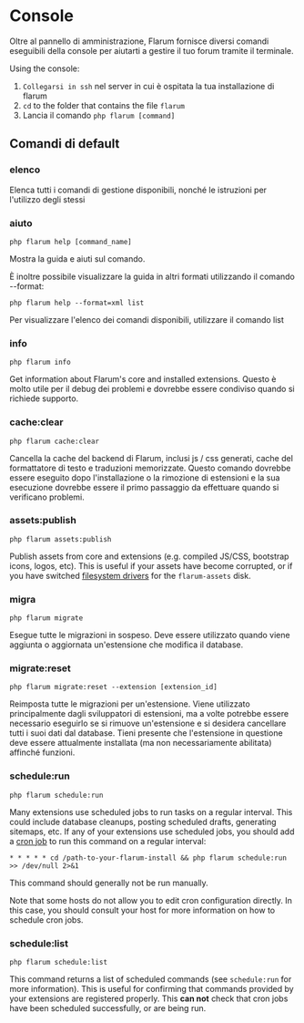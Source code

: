 # Console

Oltre al pannello di amministrazione, Flarum fornisce diversi comandi eseguibili della console per aiutarti a gestire il tuo forum tramite il terminale.

Using the console:

1. `Collegarsi in ssh` nel server in cui è ospitata la tua installazione di flarum
2. `cd` to the folder that contains the file `flarum`
3. Lancia il comando `php flarum [command]`

## Comandi di default

### elenco

Elenca tutti i comandi di gestione disponibili, nonché le istruzioni per l'utilizzo degli stessi

### aiuto

`php flarum help [command_name]`

Mostra la guida e aiuti sul comando.

È inoltre possibile visualizzare la guida in altri formati utilizzando il comando --format:

`php flarum help --format=xml list`

Per visualizzare l'elenco dei comandi disponibili, utilizzare il comando list

### info

`php flarum info`

Get information about Flarum's core and installed extensions. Questo è molto utile per il debug dei problemi e dovrebbe essere condiviso quando si richiede supporto.

### cache:clear

`php flarum cache:clear`

Cancella la cache del backend di Flarum, inclusi js / css generati, cache del formattatore di testo e traduzioni memorizzate. Questo comando dovrebbe essere eseguito dopo l'installazione o la rimozione di estensioni e la sua esecuzione dovrebbe essere il primo passaggio da effettuare quando si verificano problemi.

### assets:publish

`php flarum assets:publish`

Publish assets from core and extensions (e.g. compiled JS/CSS, bootstrap icons, logos, etc). This is useful if your assets have become corrupted, or if you have switched [filesystem drivers](extend/filesystem.md) for the `flarum-assets` disk.

### migra

`php flarum migrate`

Esegue tutte le migrazioni in sospeso. Deve essere utilizzato quando viene aggiunta o aggiornata un'estensione che modifica il database.

### migrate:reset

`php flarum migrate:reset --extension [extension_id]`

Reimposta tutte le migrazioni per un'estensione. Viene utilizzato principalmente dagli sviluppatori di estensioni, ma a volte potrebbe essere necessario eseguirlo se si rimuove un'estensione e si desidera cancellare tutti i suoi dati dal database. Tieni presente che l'estensione in questione deve essere attualmente installata (ma non necessariamente abilitata) affinché funzioni.

### schedule:run

`php flarum schedule:run`

Many extensions use scheduled jobs to run tasks on a regular interval. This could include database cleanups, posting scheduled drafts, generating sitemaps, etc. If any of your extensions use scheduled jobs, you should add a [cron job](https://ostechnix.com/a-beginners-guide-to-cron-jobs/) to run this command on a regular interval:

```
* * * * * cd /path-to-your-flarum-install && php flarum schedule:run >> /dev/null 2>&1
```

This command should generally not be run manually.

Note that some hosts do not allow you to edit cron configuration directly. In this case, you should consult your host for more information on how to schedule cron jobs.

### schedule:list

`php flarum schedule:list`

This command returns a list of scheduled commands (see `schedule:run` for more information). This is useful for confirming that commands provided by your extensions are registered properly. This **can not** check that cron jobs have been scheduled successfully, or are being run.
